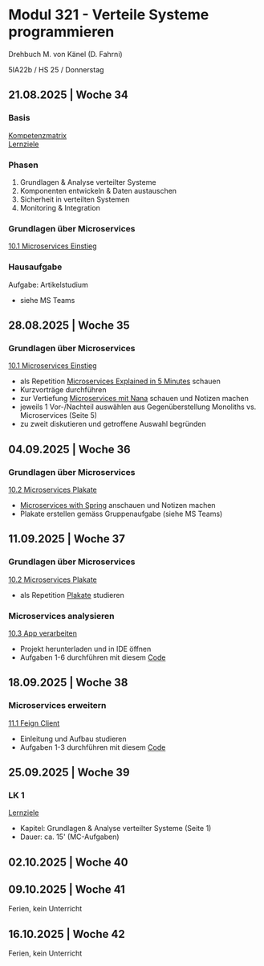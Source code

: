 # Modul 321 - Verteile Systeme programmieren

Drehbuch M. von Känel (D. Fahrni)

5IA22b / HS 25 / Donnerstag

## 21.08.2025 | Woche 34

### Basis

[Kompetenzmatrix](https://kompetenzmatrix.ch/cluster-api/m321/)<br>
[Lernziele](02_Leistungsbeurteilungen/Lernziele.pdf)

### Phasen

1. Grundlagen & Analyse verteilter Systeme
2. Komponenten entwickeln & Daten austauschen
3. Sicherheit in verteilten Systemen
4. Monitoring & Integration

### Grundlagen über Microservices

[10.1 Microservices Einstieg](10_Microservices_Einstieg/10.1_Microservices_Einstieg.pdf)

### Hausaufgabe

Aufgabe: Artikelstudium

- siehe MS Teams

## 28.08.2025 | Woche 35

### Grundlagen über Microservices

[10.1 Microservices Einstieg](10_Microservices_Einstieg/10.1_Microservices_Einstieg.pdf)

- als Repetition [Microservices Explained in 5 Minutes](https://youtu.be/lL_j7ilk7rc) schauen
- Kurzvorträge durchführen
- zur Vertiefung [Microservices mit Nana](https://youtu.be/rv4LlmLmVWk) schauen und Notizen machen
- jeweils 1 Vor-/Nachteil auswählen aus Gegenüberstellung Monoliths vs. Microservices (Seite 5)
- zu zweit diskutieren und getroffene Auswahl begründen 

## 04.09.2025 | Woche 36

### Grundlagen über Microservices

[10.2 Microservices Plakate](10_Microservices_Einstieg/10.2_Microservices_Plakate.pdf)

- [Microservices with Spring](https://youtu.be/rH-FnPC_xCA) anschauen und Notizen machen
- Plakate erstellen gemäss Gruppenaufgabe (siehe MS Teams)

## 11.09.2025 | Woche 37

### Grundlagen über Microservices

[10.2 Microservices Plakate](10_Microservices_Einstieg/10.2_Microservices_Plakate.pdf)

- als Repetition [Plakate](10_Microservices_Einstieg/Plakate.pdf) studieren

### Microservices analysieren

[10.3 App verarbeiten](10_Microservices_Einstieg/10.3_Microservices_App_verarbeiten.pdf)

- Projekt herunterladen und in IDE öffnen
- Aufgaben 1-6 durchführen mit diesem [Code](https://github.com/oktadev/java-microservices-examples/tree/main/spring-boot%2Bcloud)

## 18.09.2025 | Woche 38

### Microservices erweitern

[11.1 Feign Client](11_FeignClient/11.1_Feign_Client.pdf)

- Einleitung und Aufbau studieren
- Aufgaben 1-3 durchführen mit diesem [Code](11_FeignClient/Feign.zip)

## 25.09.2025 | Woche 39

### LK 1

[Lernziele](02_Leistungsbeurteilungen/Lernziele.pdf)

- Kapitel: Grundlagen & Analyse verteilter Systeme (Seite 1)
- Dauer: ca. 15' (MC-Aufgaben)
  
## 02.10.2025 | Woche 40

## 09.10.2025 | Woche 41

Ferien, kein Unterricht

## 16.10.2025 | Woche 42

Ferien, kein Unterricht
